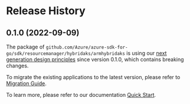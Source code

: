 # Release History

## 0.1.0 (2022-09-09)

The package of `github.com/Azure/azure-sdk-for-go/sdk/resourcemanager/hybridaks/armhybridaks` is using our [next generation design principles](https://azure.github.io/azure-sdk/general_introduction.html) since version 0.1.0, which contains breaking changes.

To migrate the existing applications to the latest version, please refer to [Migration Guide](https://aka.ms/azsdk/go/mgmt/migration).

To learn more, please refer to our documentation [Quick Start](https://aka.ms/azsdk/go/mgmt).